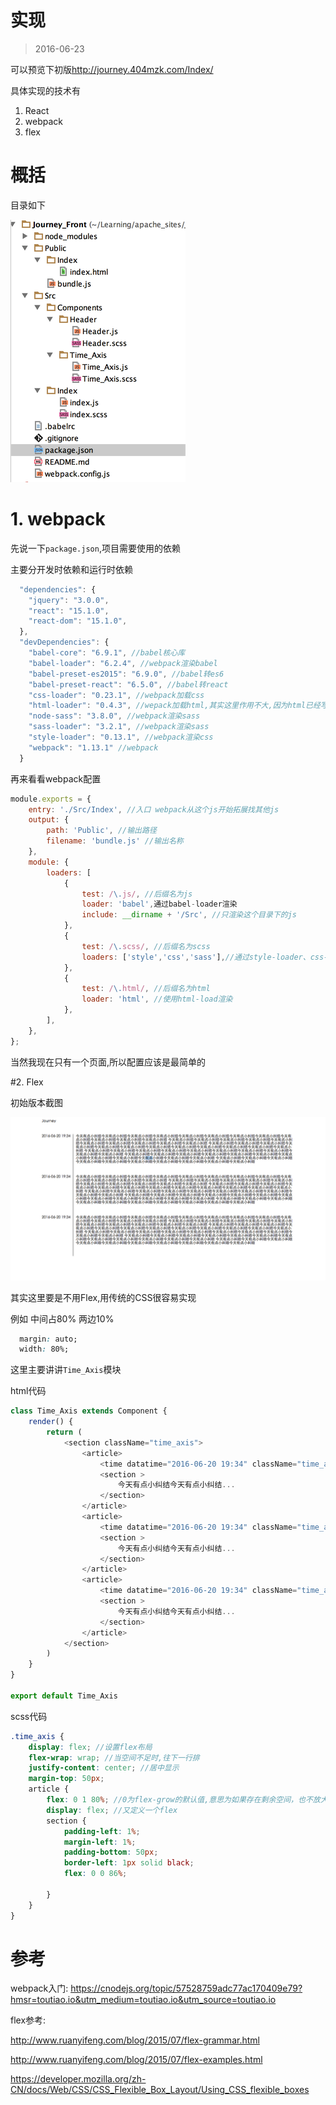 # 实现

> 2016-06-23

可以预览下初版<http://journey.404mzk.com/Index/> 

具体实现的技术有

1. React
2. webpack
3. flex

# 概括

目录如下

![目录](QQ20160623-0.png)

# 1. webpack

先说一下`package.json`,项目需要使用的依赖

主要分开发时依赖和运行时依赖

```javascript
  "dependencies": {
    "jquery": "3.0.0",
    "react": "15.1.0",
    "react-dom": "15.1.0",
  },
  "devDependencies": {
    "babel-core": "6.9.1", //babel核心库
    "babel-loader": "6.2.4", //webpack渲染babel
    "babel-preset-es2015": "6.9.0", //babel转es6
    "babel-preset-react": "6.5.0", //babel转react
    "css-loader": "0.23.1", //webpack加载css
    "html-loader": "0.4.3", //wepack加载html,其实这里作用不大,因为html已经写在react里了
    "node-sass": "3.8.0", //webpack渲染sass
    "sass-loader": "3.2.1", //webpack渲染sass
    "style-loader": "0.13.1", //webpack渲染css
    "webpack": "1.13.1" //webpack
  }
```

再来看看webpack配置

```javascript
module.exports = {
	entry: './Src/Index', //入口 webpack从这个js开始拓展找其他js
	output: {
		path: 'Public', //输出路径
		filename: 'bundle.js' //输出名称
	},
	module: {
		loaders: [
            {
                test: /\.js/, //后缀名为js
                loader: 'babel',通过babel-loader渲染
                include: __dirname + '/Src', //只渲染这个目录下的js
            },
            {
                test: /\.scss/, //后缀名为scss
                loaders: ['style','css','sass'],//通过style-loader、css-loader、sass-loader渲染
            },
            {
                test: /\.html/, //后缀名为html
                loader: 'html', //使用html-load渲染
            },
		],
	},
};
```

当然我现在只有一个页面,所以配置应该是最简单的

#2. Flex

初始版本截图

![截图](QQ20160623-1.png)

其实这里要是不用Flex,用传统的CSS很容易实现

例如 中间占80% 两边10%

```css
  margin: auto;
  width: 80%;
```

这里主要讲讲`Time_Axis`模块

html代码

```javascript
class Time_Axis extends Component {
    render() {
        return (
            <section className="time_axis">
                <article>
                    <time datatime="2016-06-20 19:34" className="time_axis_item_time">2016-06-20 19:34</time>
                    <section >
                        今天有点小纠结今天有点小纠结...
                    </section>
                </article>
                <article>
                    <time datatime="2016-06-20 19:34" className="time_axis_item_time">2016-06-20 19:34</time>
                    <section >
                        今天有点小纠结今天有点小纠结...
                    </section>
                </article>
                <article>
                    <time datatime="2016-06-20 19:34" className="time_axis_item_time">2016-06-20 19:34</time>
                    <section >
                        今天有点小纠结今天有点小纠结...
                    </section>
                </article>
            </section>
        )
    }
}

export default Time_Axis
```

scss代码

```scss
.time_axis {
    display: flex; //设置flex布局
    flex-wrap: wrap; //当空间不足时,往下一行排
    justify-content: center; //居中显示
    margin-top: 50px; 
    article {
        flex: 0 1 80%; //0为flex-grow的默认值,意思为如果存在剩余空间，也不放大, 1为flex-shrink的默认值,意思为如果空间不足,该项目缩小,80% 表示占父元素主轴的80%空间
        display: flex; //又定义一个flex
        section {
            padding-left: 1%;
            margin-left: 1%;
            padding-bottom: 50px;
            border-left: 1px solid black;
            flex: 0 0 86%;

        }
    }
}
```


# 参考

webpack入门: <https://cnodejs.org/topic/57528759adc77ac170409e79?hmsr=toutiao.io&utm_medium=toutiao.io&utm_source=toutiao.io>

flex参考:

<http://www.ruanyifeng.com/blog/2015/07/flex-grammar.html>

<http://www.ruanyifeng.com/blog/2015/07/flex-examples.html>

<https://developer.mozilla.org/zh-CN/docs/Web/CSS/CSS_Flexible_Box_Layout/Using_CSS_flexible_boxes>